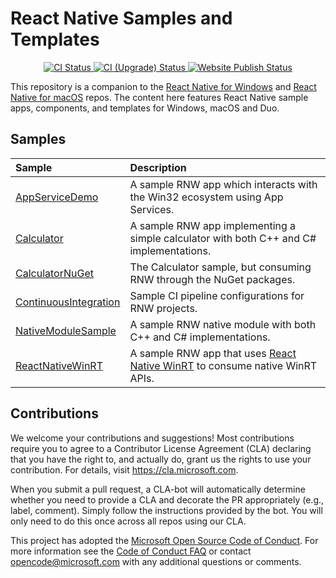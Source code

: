 # React Native Samples and Templates

<p align="center">
  <a href="https://github.com/microsoft/react-native-windows-samples/actions/workflows/ci.yml">
    <img src="https://github.com/microsoft/react-native-windows-samples/workflows/CI/badge.svg" alt="CI Status" />
  </a>
  <a href="https://github.com/microsoft/react-native-windows-samples/actions/workflows/ci-upgrade.yml">
    <img src="https://github.com/microsoft/react-native-windows-samples/workflows/CI%20%28Upgrade%29/badge.svg" alt="CI (Upgrade) Status" />
  </a>
  <a href="https://github.com/microsoft/react-native-windows-samples/actions/workflows/website-publish.yml">
    <img src="https://github.com/microsoft/react-native-windows-samples/workflows/RNW%20Website%20Publish/badge.svg" alt="Website Publish Status" />
  </a>
</p>

This repository is a companion to the [React Native for Windows](https://github.com/microsoft/react-native-windows) and [React Native for macOS](https://github.com/microsoft/react-native-macos) repos.
The content here features React Native sample apps, components, and templates for Windows, macOS and Duo.

## Samples

<div align="center">

| Sample | Description |
|:-------|:------------|
| [AppServiceDemo](./samples/AppServiceDemo) | A sample RNW app which interacts with the Win32 ecosystem using App Services. |
| [Calculator](./samples/Calculator) | A sample RNW app implementing a simple calculator with both C++ and C# implementations. |
| [CalculatorNuGet](./samples/CalculatorNuGet) | The Calculator sample, but consuming RNW through the NuGet packages. |
| [ContinuousIntegration](./samples/ContinuousIntegration) | Sample CI pipeline configurations for RNW projects. |
| [NativeModuleSample](./samples/NativeModuleSample) | A sample RNW native module with both C++ and C# implementations. |
| [ReactNativeWinRT](https://github.com/microsoft/react-native-winrt/tree/main/samples/RNWinRTTestApp) | A sample RNW app that uses [React Native WinRT](aka.ms/reactnativewinrt) to consume native WinRT APIs. |

</div>

## Contributions
We welcome your contributions and suggestions!  Most contributions require you to agree to a
Contributor License Agreement (CLA) declaring that you have the right to, and actually do, grant us
the rights to use your contribution. For details, visit https://cla.microsoft.com.

When you submit a pull request, a CLA-bot will automatically determine whether you need to provide
a CLA and decorate the PR appropriately (e.g., label, comment). Simply follow the instructions
provided by the bot. You will only need to do this once across all repos using our CLA.

This project has adopted the [Microsoft Open Source Code of Conduct](https://opensource.microsoft.com/codeofconduct/).
For more information see the [Code of Conduct FAQ](https://opensource.microsoft.com/codeofconduct/faq/) or
contact [opencode@microsoft.com](mailto:opencode@microsoft.com) with any additional questions or comments.
